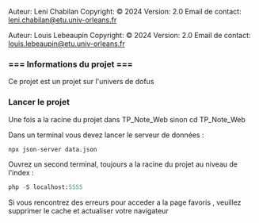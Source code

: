 Auteur: Leni Chabilan
Copyright: © 2024
Version: 2.0
Email de contact: leni.chabilan@etu.univ-orleans.fr

Auteur: Louis Lebeaupin
Copyright: © 2024
Version: 2.0
Email de contact: louis.lebeaupin@etu.univ-orleans.fr


### === Informations du projet ===

Ce projet est un projet sur l'univers de dofus

### Lancer le projet

Une fois a la racine du projet dans TP_Note_Web
sinon cd TP_Note_Web

Dans un terminal vous devez lancer le serveur de données : 

```python
npx json-server data.json
```

Ouvrez un second terminal, toujours a la racine du projet au niveau de l'index : 
```python
php -S localhost:5555
```


Si vous rencontrez des erreurs pour acceder a la page favoris , veuillez supprimer le cache et actualiser votre navigateur